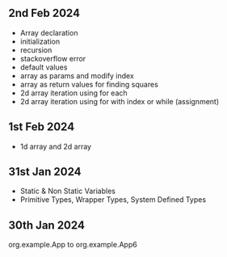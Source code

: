 ## 2nd Feb 2024
- Array declaration
- initialization
- recursion
- stackoverflow error
- default values
- array as params and modify index
- array as return values for finding squares
- 2d array iteration using for each
- 2d array iteration using for with index or while (assignment)
## 1st Feb 2024
- 1d array and 2d array

## 31st Jan 2024

- Static & Non Static Variables
- Primitive Types, Wrapper Types, System Defined Types

## 30th Jan 2024

org.example.App to org.example.App6
